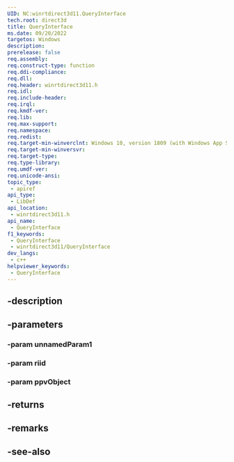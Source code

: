 ```yaml
---
UID: NC:winrtdirect3d11.QueryInterface
tech.root: direct3d
title: QueryInterface
ms.date: 09/20/2022
targetos: Windows
description: 
prerelease: false
req.assembly: 
req.construct-type: function
req.ddi-compliance: 
req.dll: 
req.header: winrtdirect3d11.h
req.idl: 
req.include-header: 
req.irql: 
req.kmdf-ver: 
req.lib: 
req.max-support: 
req.namespace: 
req.redist: 
req.target-min-winverclnt: Windows 10, version 1809 (with Windows App SDK 1.0 Preview 1 or later)
req.target-min-winversvr: 
req.target-type: 
req.type-library: 
req.umdf-ver: 
req.unicode-ansi: 
topic_type:
 - apiref
api_type:
 - LibDef
api_location:
 - winrtdirect3d11.h
api_name:
 - QueryInterface
f1_keywords:
 - QueryInterface
 - winrtdirect3d11/QueryInterface
dev_langs:
 - c++
helpviewer_keywords:
 - QueryInterface
---
```


## -description

## -parameters

### -param unnamedParam1

### -param riid

### -param ppvObject

## -returns

## -remarks

## -see-also

